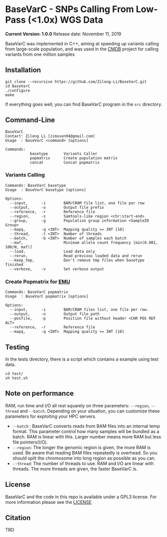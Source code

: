 BaseVarC - SNPs Calling From Low-Pass (<1.0x) WGS Data
===============================================================
**__Current Version: 1.0.0__**
Release date: November 11, 2019

BaseVarC was implemented in C++, aiming at speeding up variants calling from large-scale population, and was used in the [CMDB](https://db.cngb.org/cmdb/) project for calling variants from one million samples


## Installation

```
git clone --recursive https://github.com/Zilong-Li/BaseVarC.git
cd BaseVarC
./configure
make 
```

If everything goes well, you can find BaseVarC program in the `src` directory.

## Command-Line

```
BaseVarC
Contact: Zilong Li [zimusen94@gmail.com]
Usage  : BaseVarC <command> [options]

Commands:
           basetype       Variants Caller
           popmatrix      Create population matrix
           concat         Concat popmatrix
```

### Variants Calling

```
Commands: BaseVarC basetype
Usage  : BaseVarC basetype [options]

Options:
  --input,      -i        BAM/CRAM file list, one file per row
  --output,     -o        Output file prefix
  --reference,  -r        Reference file
  --region,     -s        Samtools-like region <chr:start-end>
  --group,      -g        Population group information <SampleID Group>
  --mapq,       -q <INT>  Mapping quality >= INT [10]
  --thread,     -t <INT>  Number of threads
  --batch,      -b <INT>  Number of samples each batch
  --maf,                  Minimum allele count frequency [min(0.001, 100/N, maf)]
  --load,                 Load data only
  --rerun,                Read previous loaded data and rerun
  --keep_tmp,             Don't remove tmp files when basetype finished
  --verbose,    -v        Set verbose output

```

### Create Popmatrix for [EMU](https://github.com/Rosemeis/emu)

```
Commands: BaseVarC popmatrix
Usage  : BaseVarC popmatrix [options]

Options:
  --input,      -i        BAM/CRAM files list, one file per row.
  --output,     -o        Output file path
  --posfile,    -p        Position file without header <CHR POS REF ALT>
  --reference,  -r        Reference file
  --mapq,       -q <INT>  Mapping quality >= INT [10]
```


## Testing

In the tests directory, there is a script which contains a example using test data.

```
cd test/
sh test.sh
```

## Note on performance

RAM, run time and I/O all rest squarely on three parameters: `--region`, `--thread` and `--batch`. Depending on your situation, you can customize these parameters for exploiting your HPC servers.

- `--batch` : BaseVarC converts reads from BAM files into an internal temp format. This parameter control how many samples will be bundled as a batch. RAM is linear with this. Larger number means more RAM but less file pointers(I/O).
- `--region`: The longer the genomic region is given, the more RAM is used. Be aware that reading BAM files repeatedly is overhead. So you should split the chromosome into long region as possible as you can.
- `--thread`: The number of threads to use. RAM and I/O are linear with threads. The more threads are given, the faster BaseVarC is.

## License

BaseVarC and the code in this repo is available under a GPL3 license. For more information please see the [LICENSE](LICENSE)

## Citation

TBD
